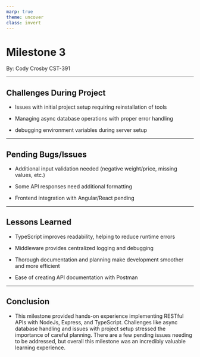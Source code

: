 ```yaml
---
marp: true
theme: uncover
class: invert
---
```


# Milestone 3

By: Cody Crosby
CST-391


---

## Challenges During Project 

 - Issues with initial project setup requiring reinstallation of tools

 - Managing async database operations with proper error handling

 - debugging environment variables during server setup

---

## Pending Bugs/Issues

 - Additional input validation needed (negative weight/price, missing values, etc.)

 - Some API responses need additional formatting

 - Frontend integration with Angular/React pending

---

## Lessons Learned

 - TypeScript improves readability, helping to reduce runtime errors

 - Middleware provides centralized logging and debugging

 - Thorough documentation and planning make development smoother and more efficient

 - Ease of creating API documentation with Postman

---

## Conclusion
 
 - This milestone provided hands-on experience implementing RESTful APIs with NodeJs, Express, and TypeScript. Challenges like async database handling and issues with project setup stressed the importance of careful planning. There are a few pending issues needing to be addressed, but overall this milestone was an incredibly valuable learning experience.